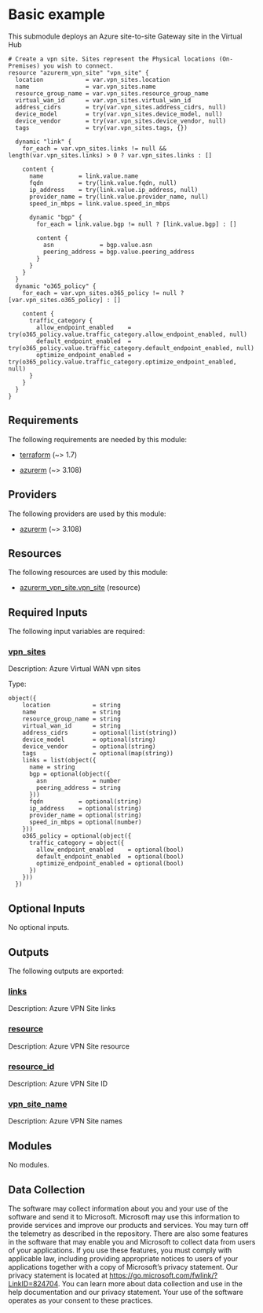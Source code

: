 <!-- BEGIN_TF_DOCS -->
# Basic example

This submodule deploys an Azure site-to-site Gateway site in the Virtual Hub

```hcl
# Create a vpn site. Sites represent the Physical locations (On-Premises) you wish to connect.
resource "azurerm_vpn_site" "vpn_site" {
  location            = var.vpn_sites.location
  name                = var.vpn_sites.name
  resource_group_name = var.vpn_sites.resource_group_name
  virtual_wan_id      = var.vpn_sites.virtual_wan_id
  address_cidrs       = try(var.vpn_sites.address_cidrs, null)
  device_model        = try(var.vpn_sites.device_model, null)
  device_vendor       = try(var.vpn_sites.device_vendor, null)
  tags                = try(var.vpn_sites.tags, {})

  dynamic "link" {
    for_each = var.vpn_sites.links != null && length(var.vpn_sites.links) > 0 ? var.vpn_sites.links : []

    content {
      name          = link.value.name
      fqdn          = try(link.value.fqdn, null)
      ip_address    = try(link.value.ip_address, null)
      provider_name = try(link.value.provider_name, null)
      speed_in_mbps = link.value.speed_in_mbps

      dynamic "bgp" {
        for_each = link.value.bgp != null ? [link.value.bgp] : []

        content {
          asn             = bgp.value.asn
          peering_address = bgp.value.peering_address
        }
      }
    }
  }
  dynamic "o365_policy" {
    for_each = var.vpn_sites.o365_policy != null ? [var.vpn_sites.o365_policy] : []

    content {
      traffic_category {
        allow_endpoint_enabled    = try(o365_policy.value.traffic_category.allow_endpoint_enabled, null)
        default_endpoint_enabled  = try(o365_policy.value.traffic_category.default_endpoint_enabled, null)
        optimize_endpoint_enabled = try(o365_policy.value.traffic_category.optimize_endpoint_enabled, null)
      }
    }
  }
}
```

<!-- markdownlint-disable MD033 -->
## Requirements

The following requirements are needed by this module:

- <a name="requirement_terraform"></a> [terraform](#requirement\_terraform) (~> 1.7)

- <a name="requirement_azurerm"></a> [azurerm](#requirement\_azurerm) (~> 3.108)

## Providers

The following providers are used by this module:

- <a name="provider_azurerm"></a> [azurerm](#provider\_azurerm) (~> 3.108)

## Resources

The following resources are used by this module:

- [azurerm_vpn_site.vpn_site](https://registry.terraform.io/providers/hashicorp/azurerm/latest/docs/resources/vpn_site) (resource)

<!-- markdownlint-disable MD013 -->
## Required Inputs

The following input variables are required:

### <a name="input_vpn_sites"></a> [vpn\_sites](#input\_vpn\_sites)

Description: Azure Virtual WAN vpn sites

Type:

```hcl
object({
    location            = string
    name                = string
    resource_group_name = string
    virtual_wan_id      = string
    address_cidrs       = optional(list(string))
    device_model        = optional(string)
    device_vendor       = optional(string)
    tags                = optional(map(string))
    links = list(object({
      name = string
      bgp = optional(object({
        asn             = number
        peering_address = string
      }))
      fqdn          = optional(string)
      ip_address    = optional(string)
      provider_name = optional(string)
      speed_in_mbps = optional(number)
    }))
    o365_policy = optional(object({
      traffic_category = object({
        allow_endpoint_enabled    = optional(bool)
        default_endpoint_enabled  = optional(bool)
        optimize_endpoint_enabled = optional(bool)
      })
    }))
  })
```

## Optional Inputs

No optional inputs.

## Outputs

The following outputs are exported:

### <a name="output_links"></a> [links](#output\_links)

Description: Azure VPN Site links

### <a name="output_resource"></a> [resource](#output\_resource)

Description: Azure VPN Site resource

### <a name="output_resource_id"></a> [resource\_id](#output\_resource\_id)

Description: Azure VPN Site ID

### <a name="output_vpn_site_name"></a> [vpn\_site\_name](#output\_vpn\_site\_name)

Description: Azure VPN Site names

## Modules

No modules.

<!-- markdownlint-disable-next-line MD041 -->
## Data Collection

The software may collect information about you and your use of the software and send it to Microsoft. Microsoft may use this information to provide services and improve our products and services. You may turn off the telemetry as described in the repository. There are also some features in the software that may enable you and Microsoft to collect data from users of your applications. If you use these features, you must comply with applicable law, including providing appropriate notices to users of your applications together with a copy of Microsoft’s privacy statement. Our privacy statement is located at <https://go.microsoft.com/fwlink/?LinkID=824704>. You can learn more about data collection and use in the help documentation and our privacy statement. Your use of the software operates as your consent to these practices.
<!-- END_TF_DOCS -->